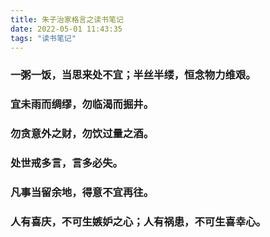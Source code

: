 ```yaml
---
title: 朱子治家格言之读书笔记
date: 2022-05-01 11:43:35
tags: "读书笔记"
---
```


### 一粥一饭，当思来处不宜；半丝半缕，恒念物力维艰。
<!--more-->
### 宜未雨而绸缪，勿临渴而掘井。

### 勿贪意外之财，勿饮过量之酒。

### 处世戒多言，言多必失。

### 凡事当留余地，得意不宜再往。

### 人有喜庆，不可生嫉妒之心；人有祸患，不可生喜幸心。